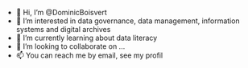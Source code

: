 - 👋 Hi, I’m @DominicBoisvert
- 👀 I’m interested in data governance, data management, information systems and digital archives
- 🌱 I’m currently learning about data literacy
- 💞️ I’m looking to collaborate on ...
- 📫 You can reach me by email, see my profil

<!---
DominicBoisvert/DominicBoisvert is a ✨ special ✨ repository because its `README.md` (this file) appears on your GitHub profile.
You can click the Preview link to take a look at your changes.
--->
